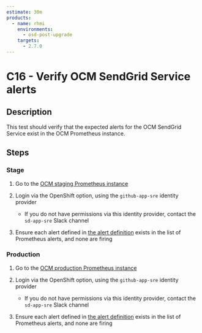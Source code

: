 ```yaml
---
estimate: 30m
products:
  - name: rhmi
    environments:
      - osd-post-upgrade
    targets:
      - 2.7.0
---
```


# C16 - Verify OCM SendGrid Service alerts

## Description

This test should verify that the expected alerts for the OCM SendGrid Service exist in the OCM Prometheus instance.

## Steps

### Stage

1. Go to the [OCM staging Prometheus instance](https://prometheus.app-sre-stage-01.devshift.net/alerts)

2. Login via the OpenShift option, using the `github-app-sre` identity provider

   - If you do not have permissions via this identity provider, contact the `sd-app-sre` Slack channel

3. Ensure each alert defined in [the alert definition](https://gitlab.cee.redhat.com/service/app-interface/-/tree/master/resources/observability/prometheusrules/ocm-sendgrid-svc-stage.prometheusrules.yaml) exists in the list of Prometheus alerts, and none are firing

### Production

1. Go to the [OCM production Prometheus instance](https://prometheus.app-sre-prod-04.devshift.net/alerts)

2. Login via the OpenShift option, using the `github-app-sre` identity provider

   - If you do not have permissions via this identity provider, contact the `sd-app-sre` Slack channel

3. Ensure each alert defined in [the alert definition](https://gitlab.cee.redhat.com/service/app-interface/-/tree/master/resources/observability/prometheusrules/ocm-sendgrid-svc-production.prometheusrules.yaml) exists in the list of Prometheus alerts, and none are firing

